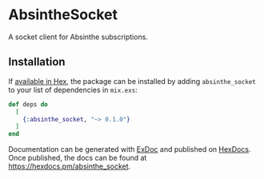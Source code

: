 # AbsintheSocket

A socket client for Absinthe subscriptions.

## Installation

If [available in Hex](https://hex.pm/docs/publish), the package can be installed
by adding `absinthe_socket` to your list of dependencies in `mix.exs`:

```elixir
def deps do
  [
    {:absinthe_socket, "~> 0.1.0"}
  ]
end
```

Documentation can be generated with [ExDoc](https://github.com/elixir-lang/ex_doc)
and published on [HexDocs](https://hexdocs.pm). Once published, the docs can
be found at <https://hexdocs.pm/absinthe_socket>.
